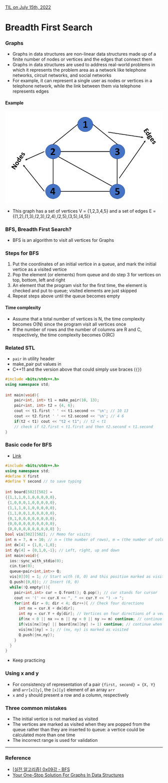 [TIL on July 15th, 2022](../../TIL/2022/07/07-15-2022.md)
# **Breadth First Search**

### Graphs
- Graphs in data structures are non-linear data structures made up of a finite number of nodes or vertices and the edges that connect them
- Graphs in data structures are used to address real-world problems in which it represents the problem area as a network like telephone networks, circuit networks, and social networks
- For example, it can represent a single user as nodes or vertices in a telephone network, while the link between them via telephone represents edges

#### Example
![example](./imgs/example-of-graph.png)
- This graph has a set of vertices V = {1,2,3,4,5} and a set of edges E = {(1,2),(1,3),(2,3),(2,4),(2,5),(3,5),(4,5)}

### BFS, Breadth First Search?
- BFS is an algorithm to visit all vertices for Graphs

### Steps for BFS
1. Put the coordinates of an initial vertice in a queue, and mark the initial vertice as a visited vertice
2. Pop the element (or elements) from queue and do step 3 for vertices on top, bottom, left and right
3. An element that the program visit for the first time, the element is checked and put to queue; visited elements are just skipped
4. Repeat steps above until the queue becomes empty

#### Time complexity
- Assume that a total number of vertices is N, the time complexity becomes O(N) since the program visit all vertices once
- If the number of rows and the number of columns are R and C, respectively, the time complexity becomes O(RC)

### Related STL
- `pair` in utility header
- make_pair put values in
- C++11 and the version above that could simply use braces (`{}`)

```cpp
#include <bits/stdc++.h>
using namespace std;

int main(void){
    pair<int, int> t1 = make_pair(10, 13);
    pair<int, int> t2 = {4, 6};
    cout << t1.first ' ' << t1.second << '\n'; // 10 13
    cout << t2.first ' ' << t2.second << '\n'; // 4 6
    if(t2 < t1) cout << "t2 < t1"; // t2 < t1
    // check if t2.first < t1.first and then t2.second < t1.second
}
```

### Basic code for BFS
- [Link](https://github.com/encrypted-def/basic-algo-lecture/blob/master/0x09/BFS.cpp)

```cpp
#include <bits/stdc++.h>
using namespace std;
#define X first
#define Y second // to save typing

int board[502][502] =
{{1,1,1,0,1,0,0,0,0,0},
 {1,0,0,0,1,0,0,0,0,0},
 {1,1,1,0,1,0,0,0,0,0},
 {1,1,0,0,1,0,0,0,0,0},
 {0,1,0,0,0,0,0,0,0,0},
 {0,0,0,0,0,0,0,0,0,0},
 {0,0,0,0,0,0,0,0,0,0} };
bool vis[502][502]; // Memo for visits
int n = 7, m = 10; // n = (the number of rows), m = (the number of columns)
int dx[4] = {1,0,-1,0};
int dy[4] = {0,1,0,-1}; // Left, right, up and down
int main(void){
  ios::sync_with_stdio(0);
  cin.tie(0);
  queue<pair<int,int>> Q;
  vis[0][0] = 1; // Start with (0, 0) and this position marked as visited
  Q.push({0,0}); // Insert (0, 0)
  while(!Q.empty()){
    pair<int,int> cur = Q.front(); Q.pop(); // cur stands for cursor
    cout << '(' << cur.X << ", " << cur.Y << ") -> ";
    for(int dir = 0; dir < 4; dir++){ // Check four directions
      int nx = cur.X + dx[dir];
      int ny = cur.Y + dy[dir]; // Vertices on four directions of a vertice on the queue
      if(nx < 0 || nx >= n || ny < 0 || ny >= m) continue; // continue if the position is out of the given range
      if(vis[nx][ny] || board[nx][ny] != 1) continue; // continue when the program once visited the vertice or the vertice is not the target
      vis[nx][ny] = 1; // (nx, ny) is marked as visited
      Q.push({nx,ny});
    }
  }
}
```
- Keep practicing

### Using x and y
- For consistency of representation of a pair `{first, second} = {X, Y}` and `arr[x][y]`, the `[x][y]` element of an array `arr`
- `x` and `y` should present a row and a column, respectively


### Three common mistakes
- The initial vertice is not marked as visited
- The vertices are marked as visited when they are popped from the queue rather than they are inserted to queue: a vertice could be calculated more than one time
- The incorrect range is used for validation

___

### Reference
- [[실전 알고리즘] 0x09강 - BFS](https://blog.encrypted.gg/941?category=773649)
- [Your One-Stop Solution For Graphs In Data Structures](https://www.simplilearn.com/tutorials/data-structure-tutorial/graphs-in-data-structure#:~:text=Graphs%20in%20data%20structures%20are,circuit%20networks%2C%20and%20social%20networks.)
